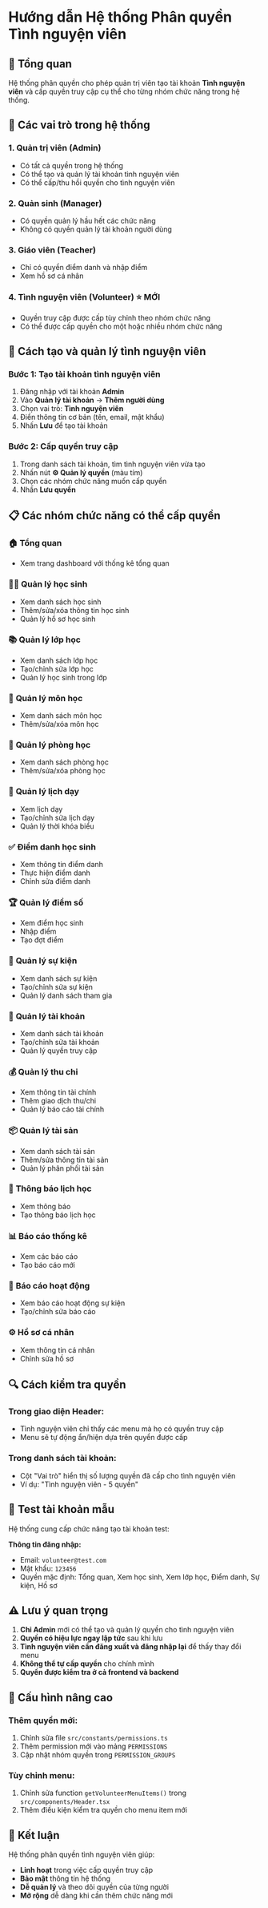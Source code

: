 # Hướng dẫn Hệ thống Phân quyền Tình nguyện viên

## 🎯 Tổng quan

Hệ thống phân quyền cho phép quản trị viên tạo tài khoản **Tình nguyện viên** và cấp quyền truy cập cụ thể cho từng nhóm chức năng trong hệ thống.

## 👥 Các vai trò trong hệ thống

### 1. **Quản trị viên (Admin)**
- Có tất cả quyền trong hệ thống
- Có thể tạo và quản lý tài khoản tình nguyện viên
- Có thể cấp/thu hồi quyền cho tình nguyện viên

### 2. **Quản sinh (Manager)**
- Có quyền quản lý hầu hết các chức năng
- Không có quyền quản lý tài khoản người dùng

### 3. **Giáo viên (Teacher)**
- Chỉ có quyền điểm danh và nhập điểm
- Xem hồ sơ cá nhân

### 4. **Tình nguyện viên (Volunteer)** ⭐ MỚI
- Quyền truy cập được cấp tùy chỉnh theo nhóm chức năng
- Có thể được cấp quyền cho một hoặc nhiều nhóm chức năng

## 🔧 Cách tạo và quản lý tình nguyện viên

### Bước 1: Tạo tài khoản tình nguyện viên
1. Đăng nhập với tài khoản **Admin**
2. Vào **Quản lý tài khoản** → **Thêm người dùng**
3. Chọn vai trò: **Tình nguyện viên**
4. Điền thông tin cơ bản (tên, email, mật khẩu)
5. Nhấn **Lưu** để tạo tài khoản

### Bước 2: Cấp quyền truy cập
1. Trong danh sách tài khoản, tìm tình nguyện viên vừa tạo
2. Nhấn nút **⚙️ Quản lý quyền** (màu tím)
3. Chọn các nhóm chức năng muốn cấp quyền
4. Nhấn **Lưu quyền**

## 📋 Các nhóm chức năng có thể cấp quyền

### 🏠 **Tổng quan**
- Xem trang dashboard với thống kê tổng quan

### 👨‍🎓 **Quản lý học sinh**
- Xem danh sách học sinh
- Thêm/sửa/xóa thông tin học sinh
- Quản lý hồ sơ học sinh

### 📚 **Quản lý lớp học**
- Xem danh sách lớp học
- Tạo/chỉnh sửa lớp học
- Quản lý học sinh trong lớp

### 📖 **Quản lý môn học**
- Xem danh sách môn học
- Thêm/sửa/xóa môn học

### 🏢 **Quản lý phòng học**
- Xem danh sách phòng học
- Thêm/sửa/xóa phòng học

### 📅 **Quản lý lịch dạy**
- Xem lịch dạy
- Tạo/chỉnh sửa lịch dạy
- Quản lý thời khóa biểu

### ✅ **Điểm danh học sinh**
- Xem thông tin điểm danh
- Thực hiện điểm danh
- Chỉnh sửa điểm danh

### 🏆 **Quản lý điểm số**
- Xem điểm học sinh
- Nhập điểm
- Tạo đợt điểm

### 🎉 **Quản lý sự kiện**
- Xem danh sách sự kiện
- Tạo/chỉnh sửa sự kiện
- Quản lý danh sách tham gia

### 👤 **Quản lý tài khoản**
- Xem danh sách tài khoản
- Tạo/chỉnh sửa tài khoản
- Quản lý quyền truy cập

### 💰 **Quản lý thu chi**
- Xem thông tin tài chính
- Thêm giao dịch thu/chi
- Quản lý báo cáo tài chính

### 📦 **Quản lý tài sản**
- Xem danh sách tài sản
- Thêm/sửa thông tin tài sản
- Quản lý phân phối tài sản

### 📢 **Thông báo lịch học**
- Xem thông báo
- Tạo thông báo lịch học

### 📊 **Báo cáo thống kê**
- Xem các báo cáo
- Tạo báo cáo mới

### 📝 **Báo cáo hoạt động**
- Xem báo cáo hoạt động sự kiện
- Tạo/chỉnh sửa báo cáo

### ⚙️ **Hồ sơ cá nhân**
- Xem thông tin cá nhân
- Chỉnh sửa hồ sơ

## 🔍 Cách kiểm tra quyền

### Trong giao diện Header:
- Tình nguyện viên chỉ thấy các menu mà họ có quyền truy cập
- Menu sẽ tự động ẩn/hiện dựa trên quyền được cấp

### Trong danh sách tài khoản:
- Cột "Vai trò" hiển thị số lượng quyền đã cấp cho tình nguyện viên
- Ví dụ: "Tình nguyện viên - 5 quyền"

## 🧪 Test tài khoản mẫu

Hệ thống cung cấp chức năng tạo tài khoản test:

**Thông tin đăng nhập:**
- Email: `volunteer@test.com`
- Mật khẩu: `123456`
- Quyền mặc định: Tổng quan, Xem học sinh, Xem lớp học, Điểm danh, Sự kiện, Hồ sơ

## ⚠️ Lưu ý quan trọng

1. **Chỉ Admin** mới có thể tạo và quản lý quyền cho tình nguyện viên
2. **Quyền có hiệu lực ngay lập tức** sau khi lưu
3. **Tình nguyện viên cần đăng xuất và đăng nhập lại** để thấy thay đổi menu
4. **Không thể tự cấp quyền** cho chính mình
5. **Quyền được kiểm tra ở cả frontend và backend**

## 🔧 Cấu hình nâng cao

### Thêm quyền mới:
1. Chỉnh sửa file `src/constants/permissions.ts`
2. Thêm permission mới vào mảng `PERMISSIONS`
3. Cập nhật nhóm quyền trong `PERMISSION_GROUPS`

### Tùy chỉnh menu:
1. Chỉnh sửa function `getVolunteerMenuItems()` trong `src/components/Header.tsx`
2. Thêm điều kiện kiểm tra quyền cho menu item mới

## 🎯 Kết luận

Hệ thống phân quyền tình nguyện viên giúp:
- **Linh hoạt** trong việc cấp quyền truy cập
- **Bảo mật** thông tin hệ thống
- **Dễ quản lý** và theo dõi quyền của từng người
- **Mở rộng** dễ dàng khi cần thêm chức năng mới
